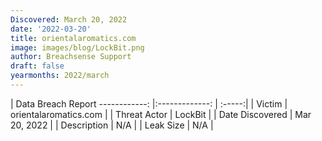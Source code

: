 ```yaml
---
Discovered: March 20, 2022
date: '2022-03-20'
title: orientalaromatics.com
image: images/blog/LockBit.png
author: Breachsense Support
draft: false
yearmonths: 2022/march
---
```



| Data Breach Report
------------:   |:-------------:    | :-----:|
| Victim    | orientalaromatics.com      | 
| Threat Actor    | LockBit      | 
| Date Discovered    | Mar 20, 2022      | 
| Description    | N/A      | 
| Leak Size    | N/A      | 

